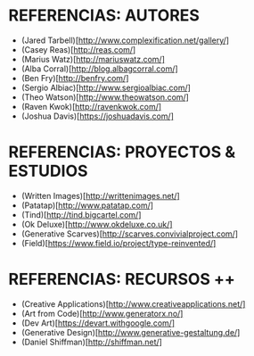 # REFERENCIAS: AUTORES
- (Jared Tarbell)[http://www.complexification.net/gallery/]
- (Casey Reas)[http://reas.com/]
- (Marius Watz)[http://mariuswatz.com/]
- (Alba Corral)[http://blog.albagcorral.com/]
- (Ben Fry)[http://benfry.com/]
- (Sergio Albiac)[http://www.sergioalbiac.com/]
- (Theo Watson)[http://www.theowatson.com/]
- (Raven Kwok)[http://ravenkwok.com/]
- (Joshua Davis)[https://joshuadavis.com/]

# REFERENCIAS: PROYECTOS & ESTUDIOS
- (Written Images)[http://writtenimages.net/]
- (Patatap)[http://www.patatap.com/]
- (Tind)[http://tind.bigcartel.com/]
- (Ok Deluxe)[http://www.okdeluxe.co.uk/]
- (Generative Scarves)[http://scarves.convivialproject.com/]
- (Field)[https://www.field.io/project/type-reinvented/]

# REFERENCIAS: RECURSOS ++
- (Creative Applications)[http://www.creativeapplications.net/]
- (Art from Code)[http://www.generatorx.no/]
- (Dev Art)[https://devart.withgoogle.com/]
- (Generative Design)[http://www.generative-gestaltung.de/]
- (Daniel Shiffman)[http://shiffman.net/]